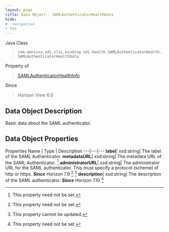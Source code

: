 ```yaml
---
layout: page
title: Data Object - SAMLAuthenticatorHealthData
hide:
#- navigation
- toc
---
```






Java Class
> `com.omnissa.vdi.vlsi.binding.vdi.health.SAMLAuthenticatorHealth.SAMLAuthenticatorHealthData`

Property of
> [SAMLAuthenticatorHealthInfo](vdi.health.SAMLAuthenticatorHealth.SAMLAuthenticatorHealthInfo.md#field_detail)

Since
> Horizon View 6.0


## Data Object Description

Basic data about the SAML authenticator.

## Data Object Properties
Properties
Name |  Type |  Description
---|---|---
**label**|  xsd:string|  The label of the SAML Authenticator.
**metadataURL**|  xsd:string|  The metadata URL of the SAML Authenticator. [^1]
**administratorURL**|  xsd:string|  The administrator URL for the SAML authenticator. This must specify a protocol (scheme) of http or https.  **_Since_** Horizon 7.9 [^1] [^2]
**description**|  xsd:string|  The description of the SAML authenticator.  **_Since_** Horizon 7.10 [^1]


 


[^1]: This property need not be set.
[^2]: This property cannot be updated.